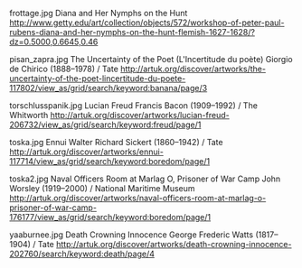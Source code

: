 
frottage.jpg
Diana and Her Nymphs on the Hunt
http://www.getty.edu/art/collection/objects/572/workshop-of-peter-paul-rubens-diana-and-her-nymphs-on-the-hunt-flemish-1627-1628/?dz=0.5000,0.6645,0.46

pisan_zapra.jpg
The Uncertainty of the Poet (L'Incertitude du poète)
Giorgio de Chirico (1888–1978) / Tate
http://artuk.org/discover/artworks/the-uncertainty-of-the-poet-lincertitude-du-poete-117802/view_as/grid/search/keyword:banana/page/3

torschlusspanik.jpg
Lucian Freud
Francis Bacon (1909–1992) / The Whitworth
http://artuk.org/discover/artworks/lucian-freud-206732/view_as/grid/search/keyword:freud/page/1

toska.jpg
Ennui
Walter Richard Sickert (1860–1942) / Tate
http://artuk.org/discover/artworks/ennui-117714/view_as/grid/search/keyword:boredom/page/1

toska2.jpg
Naval Officers Room at Marlag O, Prisoner of War Camp
John Worsley (1919–2000) / National Maritime Museum
http://artuk.org/discover/artworks/naval-officers-room-at-marlag-o-prisoner-of-war-camp-176177/view_as/grid/search/keyword:boredom/page/1

yaaburnee.jpg
Death Crowning Innocence
George Frederic Watts (1817–1904) / Tate
http://artuk.org/discover/artworks/death-crowning-innocence-202760/search/keyword:death/page/4

